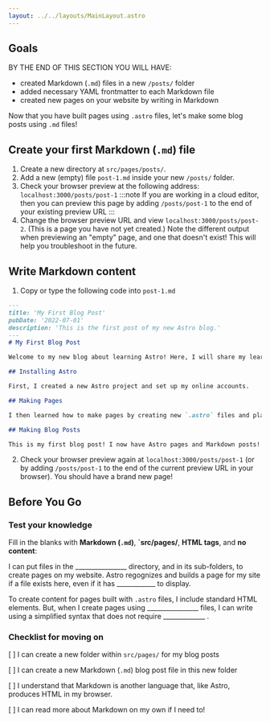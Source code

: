 ```yaml
---
layout: ../../layouts/MainLayout.astro
---
```


## Goals

BY THE END OF THIS SECTION YOU WILL HAVE:
- created Markdown (`.md`) files in a new `/posts/` folder
- added necessary YAML frontmatter to each Markdown file
- created new pages on your website by writing in Markdown


Now that you have built pages using `.astro` files, let's make some blog posts using `.md` files!

## Create your first Markdown (`.md`) file

1. Create a new directory at `src/pages/posts/`. 
2. Add a new (empty) file `post-1.md` inside your new `/posts/` folder.
3. Check your browser preview at the following address: `localhost:3000/posts/post-1`
:::note
If you are working in a cloud editor, then you can preview this page by adding `/posts/post-1` to the end of your existing preview URL
:::
4. Change the browser preview URL and view `localhost:3000/posts/post-2`. (This is a page you have not yet created.) Note the different output when previewing an "empty" page, and one that doesn't exist! This will help you troubleshoot in the future.

## Write Markdown content

1. Copy or type the following code into `post-1.md`
```markdown
---
title: 'My First Blog Post'
pubDate: '2022-07-01'
description: 'This is the first post of my new Astro blog.'
---
# My First Blog Post

Welcome to my new blog about learning Astro! Here, I will share my learning journey as I build a new website.

## Installing Astro

First, I created a new Astro project and set up my online accounts.

## Making Pages

I then learned how to make pages by creating new `.astro` files and placing them in the `src/pages/` folder.

## Making Blog Posts

This is my first blog post! I now have Astro pages and Markdown posts!
```
2. Check your browser preview again at `localhost:3000/posts/post-1` (or by adding `/posts/post-1` to the end of the current preview URL in your browser). You should have a brand new page!

## Before You Go

### Test your knowledge

Fill in the blanks with **Markdown (`.md`)**, **`src/pages/**, **HTML tags**, and **no content**:

I can put files in the ________________ directory, and in its sub-folders, to create pages on my website. Astro regognizes and builds a page for my site if a file exists here, even if it has ____________ to display. 

To create content for pages built with `.astro` files, I include standard HTML elements. But, when I create pages using ________________ files, I can write using a simplified syntax that does not require _____________ .   


### Checklist for moving on
[ ] I can create a new folder within `src/pages/` for my blog posts

[ ] I can create a new Markdown (`.md`) blog post file in this new folder

[ ] I understand that Markdown is another language that, like Astro, produces HTML in my browser.

[ ] I can read more about Markdown on my own if I need to!